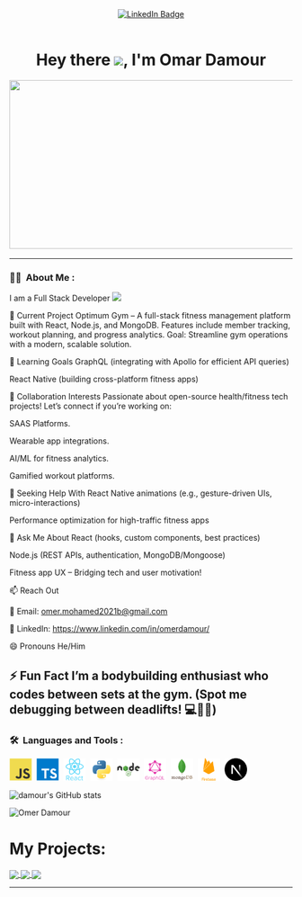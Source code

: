 
<div id="badges" align="center">
  <a href="https://linkedin.com/in/omerdamour">
    <img src="https://img.shields.io/badge/LinkedIn-blue?style=for-the-badge&logo=linkedin&logoColor=white" alt="LinkedIn Badge"/>
  </a>
</div>
<div align="center">
  <img src="[https://komarev.com/ghpvc/?username=your-username&style=flat-square&color=blue](https://camo.githubusercontent.com/1a8f914ab6e60fde4c3996148833d775d872755bda03573e4953a89717b00b45/68747470733a2f2f6b6f6d617265762e636f6d2f67687076632f3f757365726e616d653d4461726b2d446576656c6f7065723933267374796c653d666c61742d73717561726526636f6c6f723d626c7565)" alt=""/>
</div>
<h1 align="center">Hey there <img src="https://media.giphy.com/media/hvRJCLFzcasrR4ia7z/giphy.gif" width="40">, I'm Omar Damour</h1>
<p align="center">
</p>
<div align="center">
  <img src="https://media.giphy.com/media/L1R1tvI9svkIWwpVYr/giphy.gif" width="600" height="300"/>
</div>

---

### :man_technologist: &nbsp;About Me :

I am a Full Stack Developer <img src="https://media.giphy.com/media/WUlplcMpOCEmTGBtBW/giphy.gif" width="30">

🔭 Current Project
Optimum Gym – A full-stack fitness management platform built with React, Node.js, and MongoDB. Features include member tracking, workout planning, and progress analytics. Goal: Streamline gym operations with a modern, scalable solution.

🌱 Learning Goals
GraphQL (integrating with Apollo for efficient API queries)

React Native (building cross-platform fitness apps)


👯 Collaboration Interests
Passionate about open-source health/fitness tech projects! Let’s connect if you’re working on:

SAAS Platforms.

Wearable app integrations.

AI/ML for fitness analytics.

Gamified workout platforms.

🤝 Seeking Help With
React Native animations (e.g., gesture-driven UIs, micro-interactions)

Performance optimization for high-traffic fitness apps

💬 Ask Me About
React (hooks, custom components, best practices)

Node.js (REST APIs, authentication, MongoDB/Mongoose)

Fitness app UX – Bridging tech and user motivation!

📫 Reach Out

📧 Email: omer.mohamed2021b@gmail.com


💼 LinkedIn: https://www.linkedin.com/in/omerdamour/

😄 Pronouns
He/Him

⚡ Fun Fact
I’m a bodybuilding enthusiast who codes between sets at the gym. (Spot me debugging between deadlifts! 💻🏋️‍♂️)
---

### 🛠 &nbsp;Languages and Tools :

<p>
<img src="https://github.com/devicons/devicon/blob/master/icons/javascript/javascript-original.svg" title="JavaScript" alt="JavaScript" width="40" height="40"/>&nbsp;
<img src="https://github.com/devicons/devicon/blob/master/icons/typescript/typescript-original.svg" title="TypeScript" alt="TypeScript" width="40" height="40"/>&nbsp;
<img src="https://github.com/devicons/devicon/blob/master/icons/react/react-original-wordmark.svg" title="React" alt="React" width="40" height="40"/>&nbsp;
<img src=" https://github.com/devicons/devicon/blob/master/icons/python/python-original.svg" title="Python" alt="Python" width="40" height="40"/>&nbsp;
<img src="https://github.com/devicons/devicon/blob/master/icons/nodejs/nodejs-original-wordmark.svg" title="NodeJS" alt="NodeJS" width="40" height="40"/>&nbsp;
<img src="https://github.com/devicons/devicon/blob/master/icons/graphql/graphql-plain-wordmark.svg" title="GraphQL" alt="GraphQL" width="40" height="40"/>&nbsp;
<img src="https://github.com/devicons/devicon/blob/master/icons/mongodb/mongodb-original-wordmark.svg" title="MongoDB" alt="MongoDB" width="40" height="40"/>&nbsp;
<img src="https://github.com/devicons/devicon/blob/master/icons/firebase/firebase-plain-wordmark.svg" title="Firebase" alt="Firebase" width="40" height="40"/>&nbsp;
  <img src="https://github.com/devicons/devicon/blob/master/icons/nextjs/nextjs-original.svg" title="NextJS" alt="NextJS" width="40" height="40"/>&nbsp;

</p>

![damour's GitHub stats](https://github-readme-stats.vercel.app/api?username=linkbroken&show_icons=true&theme=radical)


![Omer Damour](https://github-readme-stats.vercel.app/api/top-langs/?username=linkbroken&langs_count=8)


<h1>My Projects:</h1>
<a href="https://github.com/linkbroken/portfolio">
  <img align="center" src="https://github-readme-stats.vercel.app/api/pin/?username=linkbroken&repo=portfolio&theme=gotham&hide_border=true" />
</a>


<a href="https://github.com/linkbroken/d-yoga">
  <img align="center" src="https://github-readme-stats.vercel.app/api/pin/?username=linkbroken&repo=d-yoga&theme=gotham&hide_border=true" />
</a>


<a href="https://github.com/linkbroken/D-blog">
  <img align="center" src="https://github-readme-stats.vercel.app/api/pin/?username=linkbroken&repo=d-blog&theme=gotham&hide_border=true" />
</a>

---

